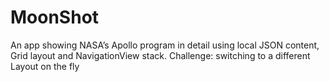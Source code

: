 # MoonShot
An app showing NASA’s Apollo program in detail using local JSON content, Grid layout and NavigationView stack.  Challenge: switching to a different Layout on the fly
